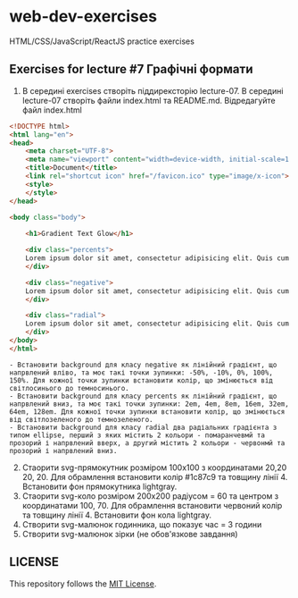 # web-dev-exercises
HTML/CSS/JavaScript/ReactJS practice exercises
## Exercises for lecture #7 Графічні формати

1. В середині exercises створіть піддирексторію lecture-07. В середині lecture-07 створіть файли index.html та README.md. Відредагуйте файл index.html

```html
<!DOCTYPE html>
<html lang="en">
<head>
    <meta charset="UTF-8">
    <meta name="viewport" content="width=device-width, initial-scale=1.0">
    <title>Document</title>
	<link rel="shortcut icon" href="/favicon.ico" type="image/x-icon">
    <style>
    </style>
</head>

<body class="body">
    
    <h1>Gradient Text Glow</h1>

    <div class="percents">
    Lorem ipsum dolor sit amet, consectetur adipisicing elit. Quis cum magnam quae adipisci minima illum porro eius ipsa rem. Sequi eaque facere necessitatibus fugiat rerum facilis reprehenderit numquam dignissimos itaque!
    </div>

    <div class="negative">
    Lorem ipsum dolor sit amet, consectetur adipisicing elit. Quis cum magnam quae adipisci minima illum porro eius ipsa rem. Sequi eaque facere necessitatibus fugiat rerum facilis reprehenderit numquam dignissimos itaque!
    </div>

    <div class="radial">
    Lorem ipsum dolor sit amet, consectetur adipisicing elit. Quis cum magnam quae adipisci minima illum porro eius ipsa rem. Sequi eaque facere necessitatibus fugiat rerum facilis reprehenderit numquam dignissimos itaque!
    </div>
</body>
</html>
```
    - Встановити background для класу negative як лінійний градієнт, що напрвлений вліво, та моє такі точки зупинки: -50%, -10%, 0%, 100%, 150%. Для кожної точки зупинки встановити колір, що змінюється від світлосинього до темносинього. 
    - Встановити background для класу percents як лінійний градієнт, що напрвлений вниз, та моє такі точки зупинки: 2em, 4em, 8em, 16em, 32em, 64em, 128em. Для кожної точки зупинки встановити колір, що змінюється від світлозеленого до темнозеленого. 
    - Встановити background для класу radial два радіальних градієнта з типом ellipse, перший з яких містить 2 кольори - помаранчевмй та прозорий і напрвлений вверх, а другий містить 2 кольори - червонмй та прозорий і напрвлений вниз. 

2. Стаорити svg-прямокутник розміром 100х100 з координатами 20,20 20, 20. Для обрамлення встановити колір #1c87c9 та товщину лінії 4. Встановити фон прямокутника lightgray.
3. Стаорити svg-коло розміром 200х200 радіусом = 60 та центром з координатами 100, 70. Для обрамлення встановити червоний колір та товщину лінії 4. Встановити фон кола lightgray.
4. Створити svg-малюнок годинника, що показує час = 3 години
5. Створити svg-малюнок зірки (не обов'язкове завдання)
## LICENSE
This repository follows the [MIT License](https://github.com/janusnic/web-dev-exercises-with-solutions/tree/main/LICENSE).
